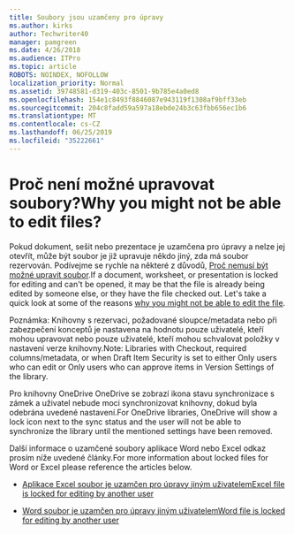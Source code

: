 ```yaml
---
title: Soubory jsou uzamčeny pro úpravy
ms.author: kirks
author: Techwriter40
manager: pamgreen
ms.date: 4/26/2018
ms.audience: ITPro
ms.topic: article
ROBOTS: NOINDEX, NOFOLLOW
localization_priority: Normal
ms.assetid: 39748581-d319-403c-8501-9b785e4a0ed8
ms.openlocfilehash: 154e1c8493f8846087e943119f1308af9bff33eb
ms.sourcegitcommit: 204c8fadd59a597a18ebde24b3c63fbb656ec1b6
ms.translationtype: MT
ms.contentlocale: cs-CZ
ms.lasthandoff: 06/25/2019
ms.locfileid: "35222661"
---
```

# <a name="why-you-might-not-be-able-to-edit-files"></a><span data-ttu-id="99950-102">Proč není možné upravovat soubory?</span><span class="sxs-lookup"><span data-stu-id="99950-102">Why you might not be able to edit files?</span></span>

<span data-ttu-id="99950-103">Pokud dokument, sešit nebo prezentace je uzamčena pro úpravy a nelze jej otevřít, může být soubor je již upravuje někdo jiný, zda má soubor rezervován. Podívejme se rychle na některé z důvodů, [Proč nemusí být možné upravit soubor](https://support.office.com/article/why-can-t-i-edit-this-file-97315f48-aa5e-49d3-a4ae-a14b73daf87b).</span><span class="sxs-lookup"><span data-stu-id="99950-103">If a document, worksheet, or presentation is locked for editing and can't be opened, it may be that the file is already being edited by someone else, or they have the file checked out. Let's take a quick look at some of the reasons [why you might not be able to edit the file](https://support.office.com/article/why-can-t-i-edit-this-file-97315f48-aa5e-49d3-a4ae-a14b73daf87b).</span></span>

<span data-ttu-id="99950-104">Poznámka: Knihovny s rezervaci, požadované sloupce/metadata nebo při zabezpečení konceptů je nastavena na hodnotu pouze uživatelé, kteří mohou upravovat nebo pouze uživatelé, kteří mohou schvalovat položky v nastavení verze knihovny.</span><span class="sxs-lookup"><span data-stu-id="99950-104">Note: Libraries with Checkout, required columns/metadata, or when Draft Item Security is set to either Only users who can edit or Only users who can approve items in Version Settings of the library.</span></span>

<span data-ttu-id="99950-105">Pro knihovny OneDrive OneDrive se zobrazí ikona stavu synchronizace s zámek a uživatel nebude moci synchronizovat knihovny, dokud byla odebrána uvedené nastavení.</span><span class="sxs-lookup"><span data-stu-id="99950-105">For OneDrive libraries, OneDrive will show a lock icon next to the sync status and the user will not be able to synchronize the library until the mentioned settings have been removed.</span></span>

<span data-ttu-id="99950-106">Další informace o uzamčené soubory aplikace Word nebo Excel odkaz prosím níže uvedené články.</span><span class="sxs-lookup"><span data-stu-id="99950-106">For more information about locked files for Word or Excel please reference the articles below.</span></span>

- [<span data-ttu-id="99950-107">Aplikace Excel soubor je uzamčen pro úpravy jiným uživatelem</span><span class="sxs-lookup"><span data-stu-id="99950-107">Excel file is locked for editing by another user</span></span>](https://support.office.com/article/Excel-file-is-locked-for-editing-by-another-user-6fa93887-2c2c-45f0-abcc-31b04aed68b3)

- [<span data-ttu-id="99950-108">Word soubor je uzamčen pro úpravy jiným uživatelem</span><span class="sxs-lookup"><span data-stu-id="99950-108">Word file is locked for editing by another user</span></span>](https://support.microsoft.com/help/313472/the-document-is-locked-for-editing-by-another-user-error-message-when)

